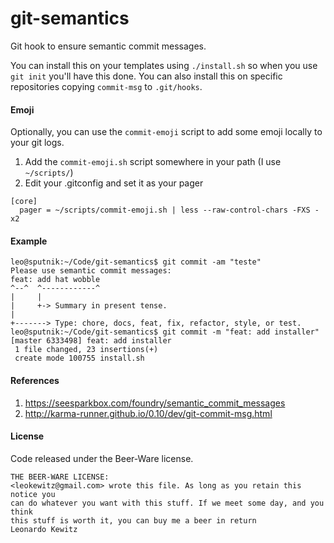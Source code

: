 # git-semantics
Git hook to ensure semantic commit messages.

You can install this on your templates using `./install.sh` so when you use `git init` you'll have this done.
You can also install this on specific repositories copying `commit-msg` to `.git/hooks`.


#### Emoji

Optionally, you can use the `commit-emoji` script to add some emoji locally to your git logs.

1. Add the `commit-emoji.sh` script somewhere in your path (I use `~/scripts/`)
2. Edit your .gitconfig and set it as your pager

```
[core]
  pager = ~/scripts/commit-emoji.sh | less --raw-control-chars -FXS -x2
```


#### Example
```
leo@sputnik:~/Code/git-semantics$ git commit -am "teste"
Please use semantic commit messages:
feat: add hat wobble
^--^  ^------------^
|     |
|     +-> Summary in present tense.
|
+-------> Type: chore, docs, feat, fix, refactor, style, or test.
leo@sputnik:~/Code/git-semantics$ git commit -m "feat: add installer"
[master 6333498] feat: add installer
 1 file changed, 23 insertions(+)
 create mode 100755 install.sh
```





#### References

1. https://seesparkbox.com/foundry/semantic_commit_messages
2. http://karma-runner.github.io/0.10/dev/git-commit-msg.html

#### License
Code released under the Beer-Ware license.
```
THE BEER-WARE LICENSE:
<leokewitz@gmail.com> wrote this file. As long as you retain this notice you
can do whatever you want with this stuff. If we meet some day, and you think
this stuff is worth it, you can buy me a beer in return
Leonardo Kewitz
```
